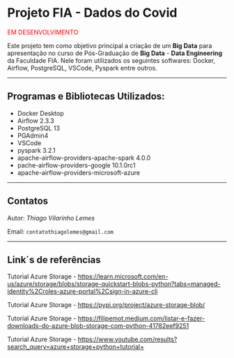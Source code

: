 #  Projeto FIA - Dados do Covid

<p style="color:red">EM DESENVOLVIMENTO</p>

Este projeto tem como objetivo principal a criação de um <b>Big Data</b> para apresentação no curso de Pós-Graduação de <b>Big Data</b> - <b>Data Engineering</b> da Faculdade FIA. Nele foram utilizados os seguintes softwares: Docker, Airflow, PostgreSQL, VSCode, Pyspark entre outros.

<hr>


## Programas e Bibliotecas Utilizados:</B>

* Docker Desktop
* Airflow 2.3.3
* PostgreSQL 13
* PGAdmin4
* VSCode
* pyspark 3.2.1 
* apache-airflow-providers-apache-spark 4.0.0
* pache-airflow-providers-google 10.1.0rc1
* apache-airflow-providers-microsoft-azure

<hr>

## Contatos 

Autor: <i>Thiago Vilarinho Lemes</i>

Email: `contatothiagolemes@gmail.com`

<hr>

## Link´s de referências

Tutorial Azure Storage - https://learn.microsoft.com/en-us/azure/storage/blobs/storage-quickstart-blobs-python?tabs=managed-identity%2Croles-azure-portal%2Csign-in-azure-cli

Tutorial Azure Storage - https://pypi.org/project/azure-storage-blob/

Tutorial Azure Storage - https://filipemot.medium.com/listar-e-fazer-downloads-do-azure-blob-storage-com-python-41782eef9251

Tutorial Azure Storage - https://www.youtube.com/results?search_query=azure+storage+python+tutorial+

